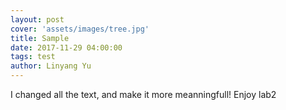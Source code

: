 ```yaml
---
layout: post
cover: 'assets/images/tree.jpg'
title: Sample
date: 2017-11-29 04:00:00
tags: test
author: Linyang Yu
---
```


<p>I changed all the text, and make it more meanningfull! Enjoy lab2</p>
